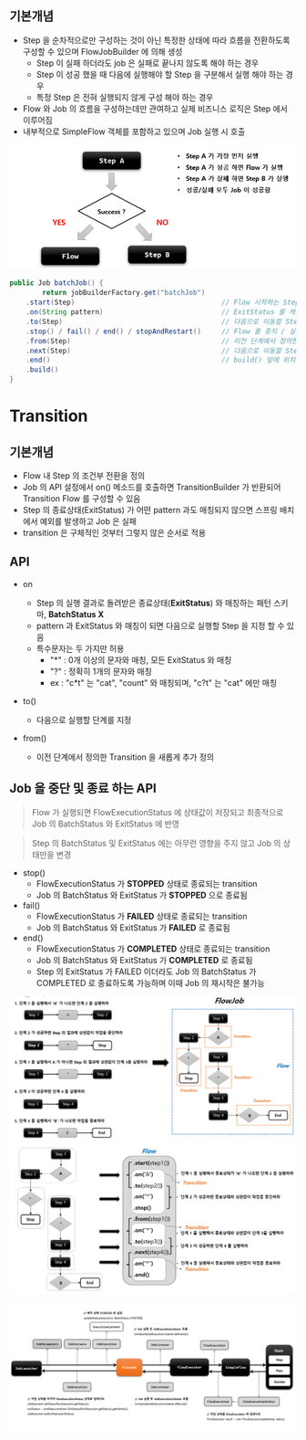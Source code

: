 ## 기본개념

- Step 을 순차적으로만 구성하는 것이 아닌 특정한 상태에 따라 흐름을 전환하도록 구성할 수 있으며 FlowJobBuilder 에 의해 생성
  - Step 이 실패 하더라도 job 은 실패로 끝나지 않도록 해야 하는 경우
  - Step 이 성공 했을 때 다음에 실행해야 할 Step 을 구분해서 실행 해야 하는 경우
  - 특정 Step 은 전혀 실행되지 않게 구성 해야 하는 경우
- Flow 와 Job 의 흐름을 구성하는데만 관여하고 실제 비즈니스 로직은 Step 에서 이루어짐
- 내부적으로 SimpleFlow 객체를 포함하고 있으며 Job  실행 시 호출

![img_6.png](img_6.png)

````java
public Job batchJob() {
        return jobBuilderFactory.get("batchJob")    
	.start(Step)                                    // Flow 시작하는 Step
	.on(String pattern)                             // ExitStatus 를 캐치하여 매칭하는 패턴
	.to(Step)                                       // 다음으로 이동할 Step 지정
	.stop() / fail() / end() / stopAndRestart()	    // Flow 를 중지 / 실패 / 종료
	.from(Step)                                     // 이전 단계에서 정의한 Step 의 Flow를 추가 정의
    .next(Step)                                     // 다음으로 이동할 Step
	.end()                                          // build() 앞에 위치하면 SimpleFlow 객체 생성
	.build()    
}
````

# Transition

## 기본개념

- Flow 내 Step 의 조건부 전환을 정의
- Job 의 API 설정에서 on() 메소드를 호출하면 TransitionBuilder 가 반환되어 Transition Flow 를 구성할 수 있음
- Step 의 종료상태(ExitStatus) 가 어떤 pattern 과도 매칭되지 않으면 스프링 배치에서 예외를 발생하고 Job 은 실패
- transition 은 구체적인 것부터 그렇지 않은 순서로 적용

## API

- on
  - Step 의 실행 결과로 돌려받은 종료상태(**ExitStatus**) 와 매칭하는 패턴 스키마, **BatchStatus X**
  - pattern 과 ExitStatus 와 매칭이 되면 다음으로 실행할 Step 을 지정 할 수 있음
  - 특수문자는 두 가지만 허용
    - "*" : 0개 이상의 문자와 매칭, 모든 ExitStatus 와 매칭
    - "?" : 정확히 1개의 문자와 매칭
    - ex : "c*t" 는 "cat", "count" 와 매칭되며, "c?t" 는 "cat" 에만 매칭

- to()
  - 다음으로 실행할 단계를 지정

- from()
  - 이전 단계에서 정의한 Transition 을 새롭게 추가 정의

## Job 을 중단 및 종료 하는 API

> Flow 가 실행되면 FlowExecutionStatus 에 상태값이 저장되고 최종적으로 Job 의 BatchStatus 와 ExitStatus 에 반영

> Step 의 BatchStatus 및 ExitStatus 에는 아무런 영향을 주지 않고 Job 의 상태만을 변경

- stop() 
  - FlowExecutionStatus 가 **STOPPED** 상태로 종료되는 transition
  - Job 의 BatchStatus 와 ExitStatus 가 **STOPPED** 으로 종료됨
- fail()
  - FlowExecutionStatus 가 **FAILED** 상태로 종료되는 transition
  - Job 의 BatchStatus 와 ExitStatus 가 **FAILED** 로 종료됨
- end()
  - FlowExecutionStatus 가 **COMPLETED** 상태로 종료되는 transition
  - Job 의 BatchStatus 와 ExitStatus 가 **COMPLETED** 로 종료됨
  - Step 의 ExitStatus 가 FAILED 이더라도 Job 의 BatchStatus 가 COMPLETED 로 종료하도록 가능하며 이때 Job 의 재시작은 불가능

![img_7.png](img_7.png)
![img_8.png](img_8.png)

![img_10.png](img_10.png)